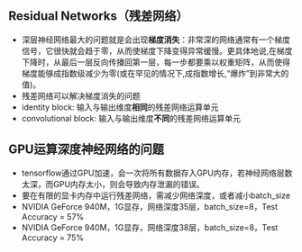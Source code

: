 ## Residual Networks（残差网络）
- 深层神经网络最大的问题就是会出现**梯度消失**：非常深的网络通常有一个梯度信号，它很快就会趋于零，从而使梯度下降变得异常缓慢。更具体地说,在梯度下降时，从最后一层反向传播回第一层，每一步都要乘以权重矩阵，从而使得梯度能够成指数级减少为零(或在罕见的情况下,成指数增长,“爆炸”到非常大的值)。
- 残差网络可以解决梯度消失的问题
- identity block: 输入与输出维度**相同**的残差网络运算单元
- convolutional block: 输入与输出维度**不同**的残差网络运算单元

## GPU运算深度神经网络的问题
- tensorflow通过GPU加速，会一次将所有数据存入GPU内存，若神经网络层数太深，而GPU内存太小，则会导致内存泄漏的错误。
- 要在有限的显卡内存中运行残差网络，需减少网络深度，或者减小batch_size
- NVIDIA GeForce 940M，1G显存，网络深度35层，batch_size=8，Test Accuracy = 57%
- NVIDIA GeForce 940M，1G显存，网络深度38层，batch_size=8，Test Accuracy = 75%